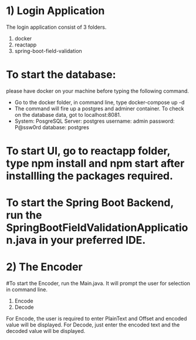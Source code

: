 # 1) Login Application

The login application consist of 3 folders. 
1) docker
2) reactapp
3) spring-boot-field-validation

# To start the database:
please have docker on your machine before typing the following command.
- Go to the docker folder, in command line, type docker-compose up -d
- The command will fire up a postgres and adminer container. To check on the database data, got to localhost:8081.
- System: PosgreSQL
  Server: postgres
  username: admin
  password: P@ssw0rd
  database: postgres
  
# To start UI, go to reactapp folder, type npm install and npm start after installling the packages required.

# To start the Spring Boot Backend, run the SpringBootFieldValidationApplication.java in your preferred IDE.

# 2) The Encoder

#To start the Encoder, run the Main.java.
It will prompt the user for selection in command line.
1) Encode
2) Decode

For Encode, the user is required to enter PlainText and Offset and encoded value will be displayed.
For Decode, just enter the encoded text and the decoded value will be displayed.
